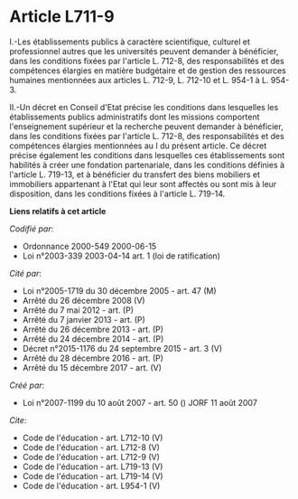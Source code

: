 # Article L711-9

I.-Les établissements publics à caractère scientifique, culturel et professionnel autres que les universités peuvent demander
à bénéficier, dans les conditions fixées par l'article L. 712-8, des responsabilités et des compétences élargies en matière
budgétaire et de gestion des ressources humaines mentionnées aux articles L. 712-9, L. 712-10 et L. 954-1 à L. 954-3. 

II.-Un décret en Conseil d'Etat précise les conditions dans lesquelles les établissements publics administratifs dont les
missions comportent l'enseignement supérieur et la recherche peuvent demander à bénéficier, dans les conditions fixées par
l'article L. 712-8, des responsabilités et des compétences élargies mentionnées au I du présent article. Ce décret précise
également les conditions dans lesquelles ces établissements sont habilités à créer une fondation partenariale, dans les
conditions définies à l'article L. 719-13, et à bénéficier du transfert des biens mobiliers et immobiliers appartenant à
l'Etat qui leur sont affectés ou sont mis à leur disposition, dans les conditions fixées à l'article L. 719-14.

**Liens relatifs à cet article**

_Codifié par_:

  - Ordonnance 2000-549 2000-06-15
  - Loi n°2003-339 2003-04-14 art. 1 (loi de ratification)

_Cité par_:

  - Loi n°2005-1719 du 30 décembre 2005 - art. 47 (M)
  - Arrêté du 26 décembre 2008 (V)
  - Arrêté du 7 mai 2012 - art. (P)
  - Arrêté du 7 janvier 2013 - art. (P)
  - Arrêté du 26 décembre 2013 - art. (P)
  - Arrêté du 24 décembre 2014 - art. (P)
  - Décret n°2015-1176 du 24 septembre 2015 - art. 3 (V)
  - Arrêté du 28 décembre 2016 - art. (P)
  - Arrêté du 15 décembre 2017 - art. (V)

_Créé par_:

  - Loi n°2007-1199 du 10 août 2007 - art. 50 () JORF 11 août 2007

_Cite_:

  - Code de l'éducation - art. L712-10 (V)
  - Code de l'éducation - art. L712-8 (V)
  - Code de l'éducation - art. L712-9 (V)
  - Code de l'éducation - art. L719-13 (V)
  - Code de l'éducation - art. L719-14 (V)
  - Code de l'éducation - art. L954-1 (V)
